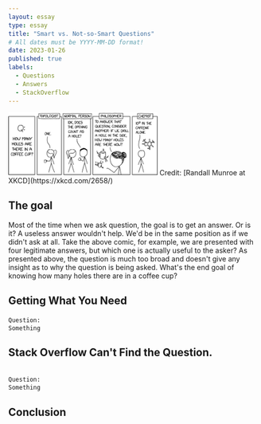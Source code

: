 ```yaml
---
layout: essay
type: essay
title: "Smart vs. Not-so-Smart Questions"
# All dates must be YYYY-MM-DD format!
date: 2023-01-26
published: true
labels:
  - Questions
  - Answers
  - StackOverflow
---
```



<img width="300px" class="rounded float-start pe-4" src="../essays/img/essay02/coffee_cup_holes.png">
Credit: [Randall Munroe at XKCD](https://xkcd.com/2658/)

## The goal
Most of the time when we ask question, the goal is to get an answer. Or is it? A useless answer wouldn't help. We'd be in the same position as if we didn't ask at all. Take the above comic, for example, we are presented with four legitimate answers, but which one is actually useful to the asker? As presented above, the question is much too broad and doesn't give any insight as to why the question is being asked. What's the end goal of knowing how many holes there are in a coffee cup?


## Getting What You Need




```
Question:
Something
```



 

## Stack Overflow Can't Find the Question.


```

Question:
Something

```



## Conclusion


